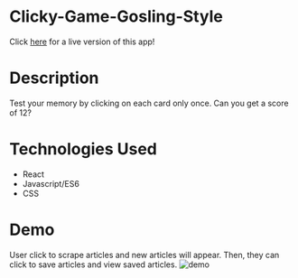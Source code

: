 # Clicky-Game-Gosling-Style
Click [here]( http://melissarburnham.com/Clicky-Game-Gosling-Style/) for a live version of this app!

# Description 
Test your memory by clicking on each card only once. Can you get a score of 12? 

# Technologies Used
* React
* Javascript/ES6
* CSS

# Demo
User click to scrape articles and new articles will appear. Then, they can click to save articles and view saved articles. 
![demo](https://github.com/melissarburnham/Clicky-Game-Gosling-Style/blob/master/public/images/demo.gif)
